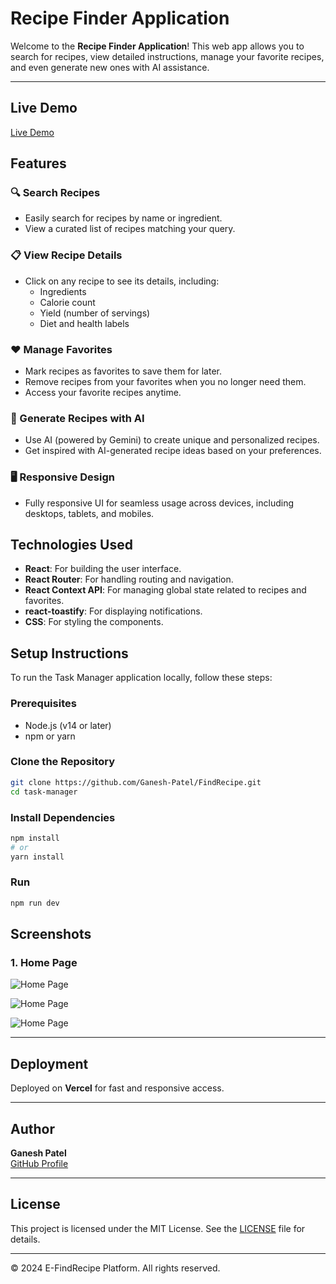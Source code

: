 # Recipe Finder Application

Welcome to the **Recipe Finder Application**! This web app allows you to search for recipes, view detailed instructions, manage your favorite recipes, and even generate new ones with AI assistance.

---


## Live Demo  
[Live Demo](https://find-recipe-na7k.vercel.app/)  

## Features

### 🔍 Search Recipes
- Easily search for recipes by name or ingredient.
- View a curated list of recipes matching your query.

### 📋 View Recipe Details
- Click on any recipe to see its details, including:
  - Ingredients
  - Calorie count
  - Yield (number of servings)
  - Diet and health labels

### ❤️ Manage Favorites
- Mark recipes as favorites to save them for later.
- Remove recipes from your favorites when you no longer need them.
- Access your favorite recipes anytime.

### 🤖 Generate Recipes with AI
- Use AI (powered by Gemini) to create unique and personalized recipes.
- Get inspired with AI-generated recipe ideas based on your preferences.

### 🖥️ Responsive Design
- Fully responsive UI for seamless usage across devices, including desktops, tablets, and mobiles.

## Technologies Used

- **React**: For building the user interface.
- **React Router**: For handling routing and navigation.
- **React Context API**: For managing global state related to recipes and favorites.
- **react-toastify**: For displaying notifications.
- **CSS**: For styling the components.

## Setup Instructions

To run the Task Manager application locally, follow these steps:

### Prerequisites

- Node.js (v14 or later)
- npm or yarn

### Clone the Repository

```bash
git clone https://github.com/Ganesh-Patel/FindRecipe.git
cd task-manager
```
### Install Dependencies
```bash
npm install
# or
yarn install
```

### Run
```bash
npm run dev
```

## Screenshots  


### 1. Home Page  


![Home Page](https://github.com/user-attachments/assets/b735bdcf-76a7-4c77-966c-ca5ab5721f86)  

![Home Page](https://github.com/user-attachments/assets/814555d7-e5b6-46df-8d83-cf6ce83b288c)  

![Home Page](https://github.com/user-attachments/assets/9b378532-11f1-4be0-b236-acfc83227f55)  


---

## Deployment  

 Deployed on **Vercel** for fast and responsive access.  

---

## Author  

**Ganesh Patel**  
[GitHub Profile](https://github.com/Ganesh-Patel)  

---

## License  

This project is licensed under the MIT License. See the [LICENSE](LICENSE) file for details.  

---

© 2024 E-FindRecipe Platform. All rights reserved.  
